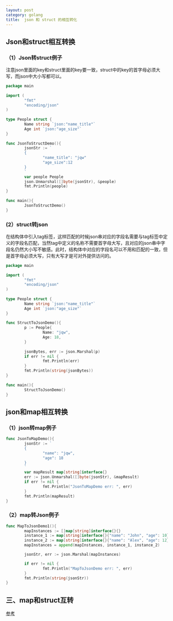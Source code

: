 ```yaml
---
layout: post
category: golang
title:  json 和 struct 的相互转化
---
```


## Json和struct相互转换

### （1）Json转struct例子

注意json里面的key和struct里面的key要一致，struct中的key的首字母必须大写，而json中大小写都可以。

```go
package main
 
import (
        "fmt"
        "encoding/json"
)
 
type People struct {
        Name string `json:"name_title"`
        Age int `json:"age_size"`
}
 
func JsonToStructDemo(){
        jsonStr := `
        {
                "name_title": "jqw"
                "age_size":12
        }
        `
        var people People
        json.Unmarshal([]byte(jsonStr), &people)
        fmt.Println(people)
}
 
func main(){
        JsonToStructDemo()
}
```


### (2）struct转json

在结构体中引入tag标签，这样匹配的时候json串对应的字段名需要与tag标签中定义的字段名匹配，当然tag中定义的名称不需要首字母大写，且对应的json串中字段名仍然大小写不敏感。此时，结构体中对应的字段名可以不用和匹配的一致，但是首字母必须大写，只有大写才是可对外提供访问的。

```go
package main
 
import (
        "fmt"
        "encoding/json"
)
 
type People struct {
        Name string `json:"name_title"`
        Age int `json:"age_size"`
}
 
func StructToJsonDemo(){
        p := People{
                Name: "jqw",
                Age: 18,
        }
 
        jsonBytes, err := json.Marshal(p)
        if err != nil {
                fmt.Println(err)
        }
        fmt.Println(string(jsonBytes))
}
 
func main(){
        StructToJsonDemo()
}
```

## json和map相互转换

### （1）json转map例子

```go
func JsonToMapDemo(){
        jsonStr := `
        {
                "name": "jqw",
                "age": 18
        }
        `
        var mapResult map[string]interface{}
        err := json.Unmarshal([]byte(jsonStr), &mapResult)
        if err != nil {
                fmt.Println("JsonToMapDemo err: ", err)
        }
        fmt.Println(mapResult)
}
```

### （2）map转Json例子

```go
func MapToJsonDemo1(){
        mapInstances := []map[string]interface{}{}
        instance_1 := map[string]interface{}{"name": "John", "age": 10}
        instance_2 := map[string]interface{}{"name": "Alex", "age": 12}
        mapInstances = append(mapInstances, instance_1, instance_2)

        jsonStr, err := json.Marshal(mapInstances)

        if err != nil {
                fmt.Println("MapToJsonDemo err: ", err)
        }
        fmt.Println(string(jsonStr))
}
```

## 三、map和struct互转

[参考](https://blog.csdn.net/xiaoquantouer/article/details/80233177)